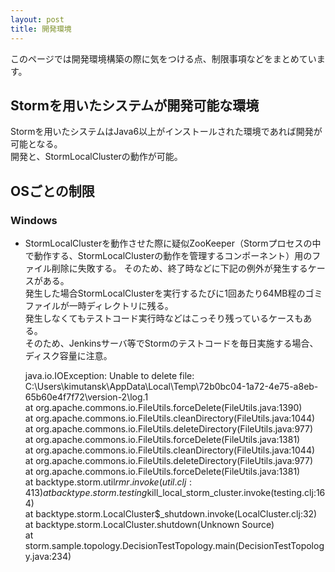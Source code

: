 ```yaml
---
layout: post
title: 開発環境
---
```


このページでは開発環境構築の際に気をつける点、制限事項などをまとめています。

## Stormを用いたシステムが開発可能な環境
Stormを用いたシステムはJava6以上がインストールされた環境であれば開発が可能となる。  
開発と、StormLocalClusterの動作が可能。

## OSごとの制限

### Windows

* StormLocalClusterを動作させた際に疑似ZooKeeper（Stormプロセスの中で動作する、StormLocalClusterの動作を管理するコンポーネント）用のファイル削除に失敗する。
そのため、終了時などに下記の例外が発生するケースがある。  
発生した場合StormLocalClusterを実行するたびに1回あたり64MB程のゴミファイルが一時ディレクトリに残る。  
発生しなくてもテストコード実行時などはこっそり残っているケースもある。  
そのため、Jenkinsサーバ等でStormのテストコードを毎日実施する場合、ディスク容量に注意。  

    java.io.IOException: Unable to delete file: C:\Users\kimutansk\AppData\Local\Temp\72b0bc04-1a72-4e75-a8eb-65b60e4f7f72\version-2\log.1  
    	at org.apache.commons.io.FileUtils.forceDelete(FileUtils.java:1390)  
    	at org.apache.commons.io.FileUtils.cleanDirectory(FileUtils.java:1044)  
    	at org.apache.commons.io.FileUtils.deleteDirectory(FileUtils.java:977)  
    	at org.apache.commons.io.FileUtils.forceDelete(FileUtils.java:1381)  
    	at org.apache.commons.io.FileUtils.cleanDirectory(FileUtils.java:1044)  
    	at org.apache.commons.io.FileUtils.deleteDirectory(FileUtils.java:977)  
    	at org.apache.commons.io.FileUtils.forceDelete(FileUtils.java:1381)  
    	at backtype.storm.util$rmr.invoke(util.clj:413)  
    	at backtype.storm.testing$kill_local_storm_cluster.invoke(testing.clj:164)  
    	at backtype.storm.LocalCluster$_shutdown.invoke(LocalCluster.clj:32)  
    	at backtype.storm.LocalCluster.shutdown(Unknown Source)  
    	at storm.sample.topology.DecisionTestTopology.main(DecisionTestTopology.java:234)  


